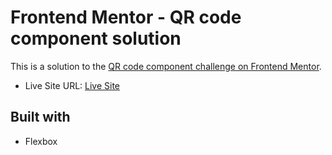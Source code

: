 # Frontend Mentor - QR code component solution

This is a solution to the [QR code component challenge on Frontend Mentor](https://www.frontendmentor.io/challenges/qr-code-component-iux_sIO_H).

- Live Site URL: [Live Site](https://fanciful-jelly-d068f2.netlify.app/)



## Built with

- Flexbox
